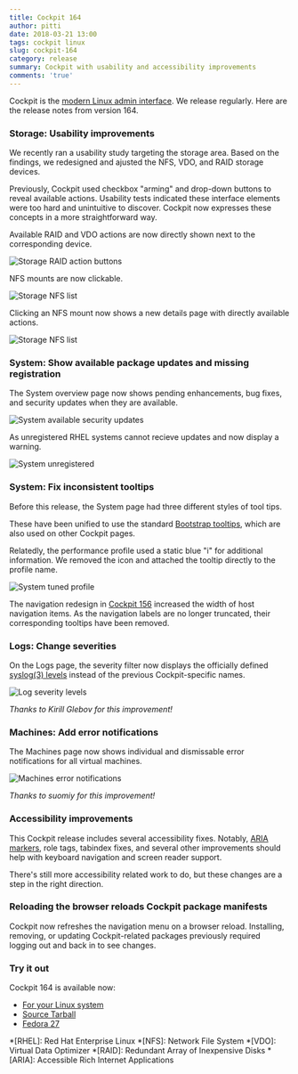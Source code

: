 ```yaml
---
title: Cockpit 164
author: pitti
date: 2018-03-21 13:00
tags: cockpit linux
slug: cockpit-164
category: release
summary: Cockpit with usability and accessibility improvements
comments: 'true'
---
```


Cockpit is the [modern Linux admin interface](http://cockpit-project.org/). We release regularly.
Here are the release notes from version 164.

### Storage: Usability improvements

We recently ran a usability study targeting the storage area. Based on the
findings, we redesigned and ajusted the NFS, VDO, and RAID storage devices.

Previously, Cockpit used checkbox "arming" and drop-down buttons to reveal
available actions. Usability tests indicated these interface elements
were too hard and unintuitive to discover. Cockpit now expresses these
concepts in a more straightforward way.

Available RAID and VDO actions are now directly shown next to the
corresponding device.

![Storage RAID action buttons](/images/storage-raid-action-buttons.png)

NFS mounts are now clickable.

![Storage NFS list](/images/storage-nfs-list.png)

Clicking an NFS mount now shows a new details page with directly
available actions.

![Storage NFS list](/images/storage-nfs-details.png)

### System: Show available package updates and missing registration

The System overview page now shows pending enhancements, bug fixes, and
security updates when they are available.

![System available security updates](/images/system-security-updates.png)

As unregistered RHEL systems cannot recieve updates and now display a warning.

![System unregistered](/images/system-unregistered.png)

### System: Fix inconsistent tooltips

Before this release, the System page had three different styles of tool tips.

These have been unified to use the standard
[Bootstrap tooltips](https://getbootstrap.com/docs/4.0/components/tooltips/),
which are also used on other Cockpit pages.

Relatedly, the performance profile used a static blue "i" for additional
information. We removed the icon and attached the tooltip directly to the
profile name.

![System tuned profile](/images/system-tuned-profile.png)

The navigation redesign in
[Cockpit 156](https://martinpitt.github.io/cockpit-project.github.io/blog/cockpit-156.html)
increased the width of host navigation items. As the navigation labels are no
longer truncated, their corresponding tooltips have been removed.

### Logs: Change severities

On the Logs page, the severity filter now displays the officially defined
[syslog(3) levels](https://linux.die.net/man/3/syslog) instead of the previous
Cockpit-specific names.

![Log severity levels](/images/logs-syslog-severity-levels.png)

_Thanks to Kirill Glebov for this improvement!_

### Machines: Add error notifications

The Machines page now shows individual and dismissable error notifications for
all virtual machines.

![Machines error notifications](/images/machines-error-notifications.png)

_Thanks to suomiy for this  improvement!_

### Accessibility improvements

This Cockpit release includes several accessibility fixes. Notably,
[ARIA markers](https://developer.mozilla.org/en-US/docs/Web/Accessibility/ARIA),
role tags, tabindex fixes, and several other improvements should help with
keyboard navigation and screen reader support.

There's still more accessibility related work to do, but these changes are
a step in the right direction.

### Reloading the browser reloads Cockpit package manifests

Cockpit now refreshes the navigation menu on a browser reload. Installing,
removing, or updating Cockpit-related packages previously required logging
out and back in to see changes.

### Try it out

Cockpit 164 is available now:

 * [For your Linux system](http://cockpit-project.org/running.html)
 * [Source Tarball](https://github.com/cockpit-project/cockpit/releases/tag/164)
 * [Fedora 27](https://bodhi.fedoraproject.org/updates/cockpit-164-1.fc27)

*[RHEL]: Red Hat Enterprise Linux
*[NFS]: Network File System
*[VDO]: Virtual Data Optimizer
*[RAID]: Redundant Array of Inexpensive Disks
*[ARIA]: Accessible Rich Internet Applications
